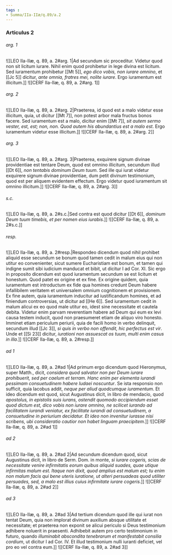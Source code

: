 ```yaml
---
tags : 
- Summa/IIa-IIæ/q.89/a.2
---
```


### Articulus 2

###### arg. 1
![[LEO IIa-IIæ, q. 89, a. 2#arg. 1|Ad secundum sic proceditur. Videtur quod non sit licitum iurare. Nihil enim quod prohibetur in lege divina est licitum. Sed iuramentum prohibetur [[Mt 5]], *ego dico vobis, non iurare omnino*, et [[Jc 5]] dicitur, *ante omnia, fratres mei, nolite iurare*. Ergo iuramentum est illicitum.]]
![[CERF IIa-IIæ, q. 89, a. 2#arg. 1]]

###### arg. 2
![[LEO IIa-IIæ, q. 89, a. 2#arg. 2|Praeterea, id quod est a malo videtur esse illicitum, quia, ut dicitur [[Mt 7]], non potest arbor mala fructus bonos facere. Sed iuramentum est a malo, dicitur enim [[Mt 7]], *sit autem sermo vester, est, est; non, non. Quod autem his abundantius est a malo est*. Ergo iuramentum videtur esse illicitum.]]
![[CERF IIa-IIæ, q. 89, a. 2#arg. 2]]

###### arg. 3
![[LEO IIa-IIæ, q. 89, a. 2#arg. 3|Praeterea, exquirere signum divinae providentiae est tentare Deum, quod est omnino illicitum, secundum illud [[Dt 6]], *non tentabis dominum Deum tuum*. Sed ille qui iurat videtur exquirere signum divinae providentiae, dum petit divinum testimonium, quod est per aliquem evidentem effectum. Ergo videtur quod iuramentum sit omnino illicitum.]]
![[CERF IIa-IIæ, q. 89, a. 2#arg. 3]]

###### s.c.
![[LEO IIa-IIæ, q. 89, a. 2#s.c.|Sed contra est quod dicitur [[Dt 6]], *dominum Deum tuum timebis, et per nomen eius iurabis*.]]
![[CERF IIa-IIæ, q. 89, a. 2#s.c.]]

###### resp.
![[LEO IIa-IIæ, q. 89, a. 2#resp.|Respondeo dicendum quod nihil prohibet aliquid esse secundum se bonum quod tamen cedit in malum eius qui non utitur eo convenienter, sicut sumere Eucharistiam est bonum, et tamen qui indigne sumit sibi iudicium manducat et bibit, ut dicitur I ad Cor. XI. Sic ergo in proposito dicendum est quod iuramentum secundum se est licitum et honestum. Quod patet ex origine et ex fine. Ex origine quidem, quia iuramentum est introductum ex fide qua homines credunt Deum habere infallibilem veritatem et universalem omnium cognitionem et provisionem. Ex fine autem, quia iuramentum inducitur ad iustificandum homines, et ad finiendum controversias, ut dicitur ad [[He 6]]. Sed iuramentum cedit in malum alicui ex eo quod male utitur eo, idest sine necessitate et cautela debita. Videtur enim parvam reverentiam habere ad Deum qui eum ex levi causa testem inducit, quod non praesumeret etiam de aliquo viro honesto. Imminet etiam periculum periurii, quia de facili homo in verbo delinquit, secundum illud [[Jc 3]], *si quis in verbo non offendit, hic perfectus est vir*. Unde et [[Si 23]] dicitur, *iurationi non assuescat os tuum, multi enim casus in illa*.]]
![[CERF IIa-IIæ, q. 89, a. 2#resp.]]

###### ad 1
![[LEO IIa-IIæ, q. 89, a. 2#ad 1|Ad primum ergo dicendum quod Hieronymus, super Matth., dicit, *considera quod salvator non per Deum iurare prohibuerit, sed per caelum et terram. Hanc enim per elementa iurandi pessimam consuetudinem habere Iudaei noscuntur*. Se ista responsio non sufficit, quia Iacobus addit, *neque per aliud quodcumque iuramentum*. Et ideo dicendum est quod, sicut Augustinus dicit, in libro de mendacio, quod *apostolus, in epistolis suis iurans, ostendit quomodo accipiendum esset quod dictum est, dico vobis non iurare omnino, ne scilicet iurando ad facilitatem iurandi veniatur, ex facilitate iurandi ad consuetudinem, a consuetudine in periurium decidatur. Et ideo non invenitur iurasse nisi scribens, ubi consideratio cautior non habet linguam praecipitem*.]]
![[CERF IIa-IIæ, q. 89, a. 2#ad 1]]

###### ad 2
![[LEO IIa-IIæ, q. 89, a. 2#ad 2|Ad secundum dicendum quod, sicut Augustinus dicit, in libro de Serm. Dom. in monte, *si iurare cogeris, scias de necessitate venire infirmitatis eorum quibus aliquid suades, quae utique infirmitas malum est. Itaque non dixit, quod amplius est malum est; tu enim non malum facis qui bene uteris iuratione, ut alteri persuadeas quod utiliter persuades, sed, a malo est illius cuius infirmitate iurare cogeris*.]]
![[CERF IIa-IIæ, q. 89, a. 2#ad 2]]

###### ad 3
![[LEO IIa-IIæ, q. 89, a. 2#ad 3|Ad tertium dicendum quod ille qui iurat non tentat Deum, quia non implorat divinum auxilium absque utilitate et necessitate; et praeterea non exponit se alicui periculo si Deus testimonium adhibere noluerit in praesenti. Adhibebit autem pro certo testimonium in futuro, quando *illuminabit abscondita tenebrarum et manifestabit consilia cordium*, ut dicitur I ad Cor. IV. Et illud testimonium nulli iuranti deficiet, vel pro eo vel contra eum.]]
![[CERF IIa-IIæ, q. 89, a. 2#ad 3]]

